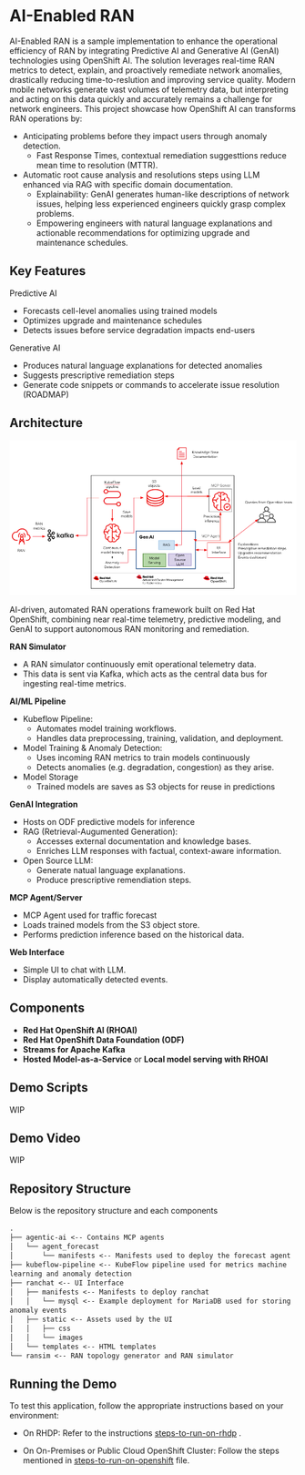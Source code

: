 # AI-Enabled RAN

AI-Enabled RAN is a sample implementation to enhance the operational efficiency of RAN by integrating Predictive AI and Generative AI (GenAI) technologies using OpenShift AI. The solution leverages real-time RAN metrics to detect, explain, and proactively remediate network anomalies, drastically reducing time-to-reslution and improving service quality.
Modern mobile networks generate vast volumes of telemetry data, but interpreting and acting on this data quickly and accurately remains a challenge for network engineers. This project showcase how OpenShift AI can transforms RAN operations by:

- Anticipating problems before they impact users through anomaly detection.
  * Fast Response Times, contextual remediation suggesttions reduce mean time to resolution (MTTR).
- Automatic root cause analysis and resolutions steps using LLM enhanced via RAG with specific domain documentation.
  * Explainability: GenAI generates human-like descriptions of network issues, helping less experienced engineers quickly grasp complex problems.
  * Empowering engineers with natural language explanations and actionable recommendations for optimizing upgrade and maintenance schedules.
 
## Key Features

Predictive AI

  - Forecasts cell-level anomalies using trained models
  - Optimizes upgrade and maintenance schedules
  - Detects issues before service degradation impacts end-users

Generative AI

  - Produces natural language explanations for detected anomalies
  - Suggests prescriptive remediation steps
  - Generate code snippets or commands to accelerate issue resolution (ROADMAP)

## Architecture

![RAN GenAI Architecture with OpenShift AI](docs/img/ran_genai_architecture.png?raw=true "RAN GenAI Architecture with OpenShift AI")

AI-driven, automated RAN operations framework built on Red Hat OpenShift, combining near real-time telemetry, predictive modeling, and GenAI to support autonomous RAN monitoring and remediation.

 **RAN Simulator**

 - A RAN simulator continuously emit operational telemetry data.
 - This data is sent via Kafka, which acts as the central data bus for ingesting real-time metrics.
 
 **AI/ML Pipeline**

 - Kubeflow Pipeline:
   * Automates model training workflows.
   * Handles data preprocessing, training, validation, and deployment.
 - Model Training & Anomaly Detection:
   * Uses incoming RAN metrics to train models continuously
   * Detects anomalies (e.g. degradation, congestion) as they arise.
 - Model Storage
   * Trained models are saves as S3 objects for reuse in predictions

 **GenAI Integration**
 - Hosts on ODF predictive models for inference
 - RAG (Retrieval-Augumented Generation):
   * Accesses external documentation and knowledge bases.
   * Enriches LLM responses with factual, context-aware information.
 - Open Source LLM:
   * Generate natual language explanations.
   * Produce prescriptive remendiation steps.

 **MCP Agent/Server**
 - MCP Agent used for traffic forecast
 - Loads trained models from the S3 object store.
 - Performs prediction inference based on the historical data.

 **Web Interface**
 - Simple UI to chat with LLM.
 - Display automatically detected events.

## Components
 - **Red Hat OpenShift AI (RHOAI)**
 - **Red Hat OpenShift Data Foundation (ODF)**
 - **Streams for Apache Kafka**
 - **Hosted Model-as-a-Service** or **Local model serving with RHOAI**


## Demo Scripts

WIP

## Demo Video

WIP

## Repository Structure

Below is the repository structure and each components

```
.
├── agentic-ai <-- Contains MCP agents
│   └── agent_forecast
│       └── manifests <-- Manifests used to deploy the forecast agent
├── kubeflow-pipeline <-- KubeFlow pipeline used for metrics machine learning and anomaly detection
├── ranchat <-- UI Interface
│   ├── manifests <-- Manifests to deploy ranchat
│   │   └── mysql <-- Example deployment for MariaDB used for storing anomaly events
│   ├── static <-- Assets used by the UI
│   │   ├── css
│   │   └── images
│   └── templates <-- HTML templates
└── ransim <-- RAN topology generator and RAN simulator
```

## Running the Demo

To test this application, follow the appropriate instructions based on your environment:

- On RHDP: Refer to the instructions [steps-to-run-on-rhdp](./steps-to-run-on-rhdp.md) .

- On On-Premises or Public Cloud OpenShift Cluster: Follow the steps mentioned in [steps-to-run-on-openshift](./steps-to-run-on-openshift.md) file.




